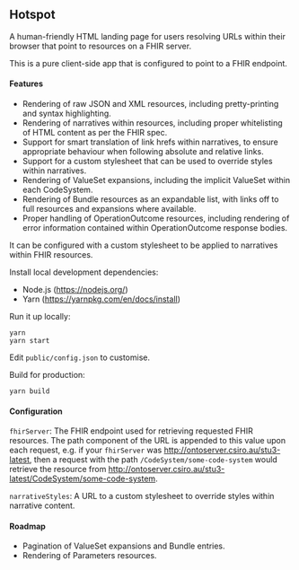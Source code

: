 ## Hotspot

A human-friendly HTML landing page for users resolving URLs within their browser that point to resources on a FHIR server.

This is a pure client-side app that is configured to point to a FHIR endpoint.

#### Features

* Rendering of raw JSON and XML resources, including pretty-printing and syntax highlighting.
* Rendering of narratives within resources, including proper whitelisting of HTML content as per the FHIR spec.
* Support for smart translation of link hrefs within narratives, to ensure appropriate behaviour when following absolute and relative links.
* Support for a custom stylesheet that can be used to override styles within narratives.
* Rendering of ValueSet expansions, including the implicit ValueSet within each CodeSystem.
* Rendering of Bundle resources as an expandable list, with links off to full resources and expansions where available.
* Proper handling of OperationOutcome resources, including rendering of error information contained within OperationOutcome response bodies.

It can be configured with a custom stylesheet to be applied to narratives within FHIR resources.

Install local development dependencies:

* Node.js (https://nodejs.org/)
* Yarn (https://yarnpkg.com/en/docs/install)

Run it up locally:

```
yarn
yarn start
```

Edit `public/config.json` to customise.

Build for production:

```
yarn build
```

#### Configuration

`fhirServer`: The FHIR endpoint used for retrieving requested FHIR resources.
The path component of the URL is appended to this value upon each request, e.g.
if your `fhirServer` was http://ontoserver.csiro.au/stu3-latest, then a request
with the path `/CodeSystem/some-code-system` would retrieve the resource from
http://ontoserver.csiro.au/stu3-latest/CodeSystem/some-code-system.

`narrativeStyles`: A URL to a custom stylesheet to override styles within
narrative content.

#### Roadmap

* Pagination of ValueSet expansions and Bundle entries.
* Rendering of Parameters resources.
